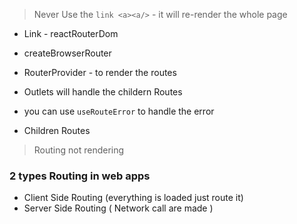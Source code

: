 > Never Use the ```link <a><a/>``` - it will re-render the whole page
- Link - reactRouterDom

- createBrowserRouter
- RouterProvider - to render the routes
- Outlets will handle the childern Routes

- you can use ```useRouteError``` to handle the error

- Children Routes


> Routing not rendering

### 2 types Routing in web apps
- Client Side Routing (everything is loaded just route it) 
- Server Side Routing  ( Network call are made )